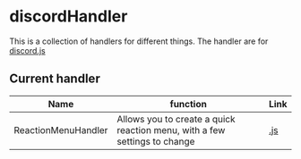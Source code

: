 # discordHandler

This is a collection of handlers for different things.
The handler are for [discord.js](https://github.com/discordjs/discord.js, "discord.js")

## Current handler

|Name|function|Link|
|----|--------|----|
|ReactionMenuHandler|Allows you to create a quick reaction menu, with a few settings to change|[.js]()
